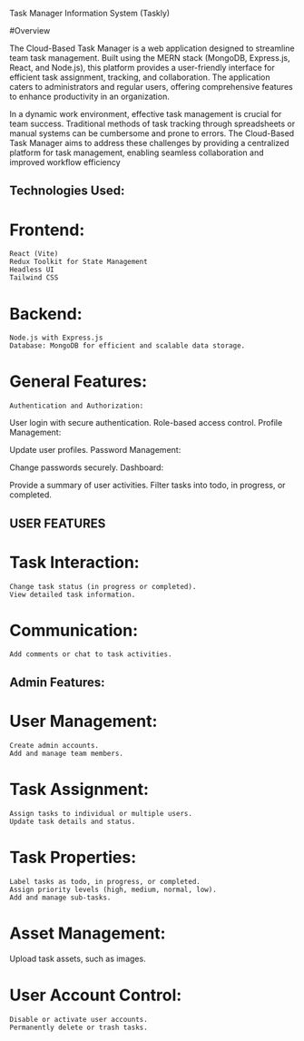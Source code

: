 Task Manager Information System (Taskly)

#Overview

The Cloud-Based Task Manager is a web application designed to streamline team task management. Built using the MERN stack (MongoDB, Express.js, React, and Node.js), this platform provides a user-friendly interface for efficient task assignment, tracking, and collaboration. The application caters to administrators and regular users, offering comprehensive features to enhance productivity in an organization.

In a dynamic work environment, effective task management is crucial for team success. Traditional methods of task tracking through spreadsheets or manual systems can be cumbersome and prone to errors. The Cloud-Based Task Manager aims to address these challenges by providing a centralized platform for task management, enabling seamless collaboration and improved workflow efficiency


## Technologies Used:

# Frontend:
    React (Vite)
    Redux Toolkit for State Management
    Headless UI
    Tailwind CSS

# Backend:
    Node.js with Express.js
    Database: MongoDB for efficient and scalable data storage.


# General Features:
    Authentication and Authorization:

User login with secure authentication.
    Role-based access control.
    Profile Management:

Update user profiles.
    Password Management:

Change passwords securely.
    Dashboard:

Provide a summary of user activities.
    Filter tasks into todo, in progress, or completed.

## USER FEATURES

# Task Interaction:
    Change task status (in progress or completed).
    View detailed task information.
    
# Communication:
    Add comments or chat to task activities.

## Admin Features:

# User Management:

    Create admin accounts.
    Add and manage team members.

# Task Assignment:
    Assign tasks to individual or multiple users.
    Update task details and status.

# Task Properties:
    Label tasks as todo, in progress, or completed.
    Assign priority levels (high, medium, normal, low).
    Add and manage sub-tasks.

# Asset Management:
Upload task assets, such as images.

# User Account Control:
    Disable or activate user accounts.
    Permanently delete or trash tasks.